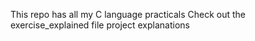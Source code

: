 This repo has all my C language practicals
Check out the exercise_explained file project explanations

